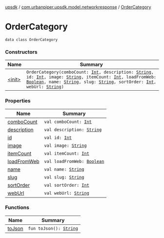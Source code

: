 [upsdk](../../index.md) / [com.urbanpiper.upsdk.model.networkresponse](../index.md) / [OrderCategory](./index.md)

# OrderCategory

`data class OrderCategory`

### Constructors

| Name | Summary |
|---|---|
| [&lt;init&gt;](-init-.md) | `OrderCategory(comboCount: `[`Int`](https://kotlinlang.org/api/latest/jvm/stdlib/kotlin/-int/index.html)`, description: `[`String`](https://kotlinlang.org/api/latest/jvm/stdlib/kotlin/-string/index.html)`, id: `[`Int`](https://kotlinlang.org/api/latest/jvm/stdlib/kotlin/-int/index.html)`, image: `[`String`](https://kotlinlang.org/api/latest/jvm/stdlib/kotlin/-string/index.html)`, itemCount: `[`Int`](https://kotlinlang.org/api/latest/jvm/stdlib/kotlin/-int/index.html)`, loadFromWeb: `[`Boolean`](https://kotlinlang.org/api/latest/jvm/stdlib/kotlin/-boolean/index.html)`, name: `[`String`](https://kotlinlang.org/api/latest/jvm/stdlib/kotlin/-string/index.html)`, slug: `[`String`](https://kotlinlang.org/api/latest/jvm/stdlib/kotlin/-string/index.html)`, sortOrder: `[`Int`](https://kotlinlang.org/api/latest/jvm/stdlib/kotlin/-int/index.html)`, webUrl: `[`String`](https://kotlinlang.org/api/latest/jvm/stdlib/kotlin/-string/index.html)`)` |

### Properties

| Name | Summary |
|---|---|
| [comboCount](combo-count.md) | `val comboCount: `[`Int`](https://kotlinlang.org/api/latest/jvm/stdlib/kotlin/-int/index.html) |
| [description](description.md) | `val description: `[`String`](https://kotlinlang.org/api/latest/jvm/stdlib/kotlin/-string/index.html) |
| [id](id.md) | `val id: `[`Int`](https://kotlinlang.org/api/latest/jvm/stdlib/kotlin/-int/index.html) |
| [image](image.md) | `val image: `[`String`](https://kotlinlang.org/api/latest/jvm/stdlib/kotlin/-string/index.html) |
| [itemCount](item-count.md) | `val itemCount: `[`Int`](https://kotlinlang.org/api/latest/jvm/stdlib/kotlin/-int/index.html) |
| [loadFromWeb](load-from-web.md) | `val loadFromWeb: `[`Boolean`](https://kotlinlang.org/api/latest/jvm/stdlib/kotlin/-boolean/index.html) |
| [name](name.md) | `val name: `[`String`](https://kotlinlang.org/api/latest/jvm/stdlib/kotlin/-string/index.html) |
| [slug](slug.md) | `val slug: `[`String`](https://kotlinlang.org/api/latest/jvm/stdlib/kotlin/-string/index.html) |
| [sortOrder](sort-order.md) | `val sortOrder: `[`Int`](https://kotlinlang.org/api/latest/jvm/stdlib/kotlin/-int/index.html) |
| [webUrl](web-url.md) | `val webUrl: `[`String`](https://kotlinlang.org/api/latest/jvm/stdlib/kotlin/-string/index.html) |

### Functions

| Name | Summary |
|---|---|
| [toJson](to-json.md) | `fun toJson(): `[`String`](https://kotlinlang.org/api/latest/jvm/stdlib/kotlin/-string/index.html) |

